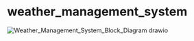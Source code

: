 # weather_management_system

![Weather_Management_System_Block_Diagram drawio](https://github.com/user-attachments/assets/1f557720-a989-4b56-a6fb-d17b6af42969)
